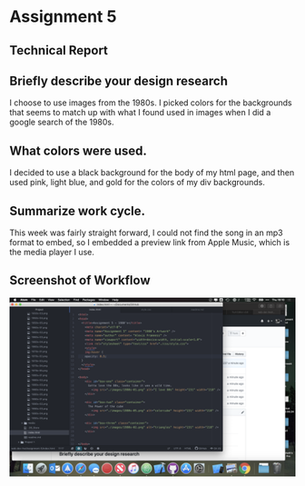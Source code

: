 <h1>Assignment 5</h1>

<h2>Technical Report</h2>

## Briefly describe your design research
I choose to use images from the 1980s. I picked colors for the backgrounds that seems to match up with what I found used in images when I did a google search of the 1980s.
## What colors were used.
I decided to use a black background for the body of my html page, and then used pink, light blue, and gold for the colors of my div backgrounds.
## Summarize work cycle.
This week was fairly straight forward, I could not find the song in an mp3 format to embed, so I embedded a preview link from Apple Music, which is the media player I use.

## Screenshot of Workflow
 ![screenshot](./images/Workflow.png)
